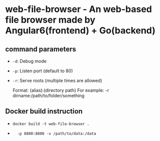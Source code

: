 
# web-file-browser - An web-based file browser made by Angular6(frontend) + Go(backend)

## command parameters

- `-d`: Debug mode
- `-p`: Listen port (default to 80)
- `-r`: Serve roots (multiple times are allowed)

	Format: (alias):(directory path)
	For example: -r dirname:/path/to/folder/something

## Docker build instruction

- `docker build -t web-file-browser .`
- ```docker run -d \
	-p 8800:8800 -v /path/to/data:/data
	```
